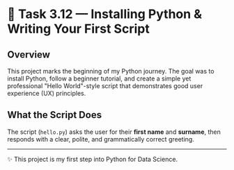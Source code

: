 # 🐍 Task 3.12 — Installing Python & Writing Your First Script

## Overview
This project marks the beginning of my Python journey. The goal was to install Python, follow a beginner tutorial, and create a simple yet professional "Hello World"-style script that demonstrates good user experience (UX) principles.

## What the Script Does
The script (`hello.py`) asks the user for their **first name** and **surname**, then responds with a clear, polite, and grammatically correct greeting.  


---
✨ This project is my first step into Python for Data Science.
